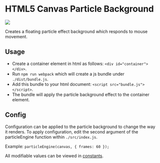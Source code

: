 # HTML5 Canvas Particle Background

![](media/giphy.gif)

Creates a floating particle effect background which responds to mouse movement.

## Usage

* Create a container element in html as follows: `<div id="container"></div>`.
* Run `npm run webpack` which will create a js bundle under `./dist/bundle.js`.
* Add this bundle to your html document: `<script src="bundle.js"></script>`.
* The bundle will apply the particle background effect to the container element.

## Config

Configuration can be applied to the particle background to change the way it renders.
To apply configuration, edit the second argument of the particleEngine function within `./src/index.js`.

Example:
`particleEngine(canvas, { frames: 60 });`

All modifiable values can be viewed in [constants](src/constants.js).
